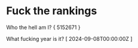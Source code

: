 # Fuck the rankings

Who the hell am I?
{ 5152671 }

What fucking year is it?
[ 2024-09-08T00:00:00Z ]
